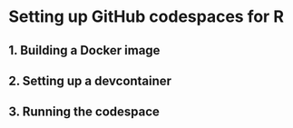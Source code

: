# Setting up GitHub codespaces for R

## 1. Building a Docker image

## 2. Setting up a devcontainer

## 3. Running the codespace
